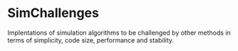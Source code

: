 # SimChallenges
Implentations of simulation algorithms to be challenged by other methods in terms of simplicity, code size, performance and stability.
